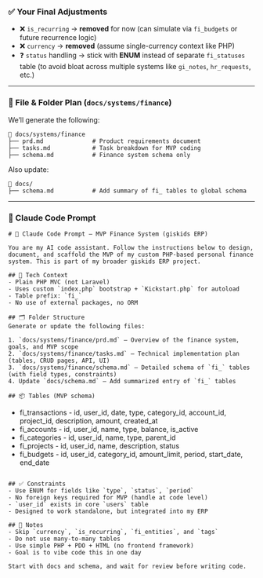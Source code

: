 

### ✅ Your Final Adjustments

* ❌ `is_recurring` → **removed** for now (can simulate via `fi_budgets` or future recurrence logic)
* ❌ `currency` → **removed** (assume single-currency context like PHP)
* ❓ `status` handling → stick with **ENUM** instead of separate `fi_statuses` table (to avoid bloat across multiple systems like `gi_notes`, `hr_requests`, etc.)

---

### 📁 File & Folder Plan (`docs/systems/finance`)

We’ll generate the following:

```
📁 docs/systems/finance
├── prd.md              # Product requirements document
├── tasks.md            # Task breakdown for MVP coding
├── schema.md           # Finance system schema only
```

Also update:

```
📁 docs/
├── schema.md           # Add summary of fi_ tables to global schema
```

---

### 🧠 Claude Code Prompt

```
# 🧾 Claude Code Prompt – MVP Finance System (giskids ERP)

You are my AI code assistant. Follow the instructions below to design, document, and scaffold the MVP of my custom PHP-based personal finance system. This is part of my broader giskids ERP project.

## 🔧 Tech Context
- Plain PHP MVC (not Laravel)
- Uses custom `index.php` bootstrap + `Kickstart.php` for autoload
- Table prefix: `fi_`
- No use of external packages, no ORM

## 🗂️ Folder Structure
Generate or update the following files:

1. `docs/systems/finance/prd.md` – Overview of the finance system, goals, and MVP scope
2. `docs/systems/finance/tasks.md` – Technical implementation plan (tables, CRUD pages, API, UI)
3. `docs/systems/finance/schema.md` – Detailed schema of `fi_` tables (with field types, constraints)
4. Update `docs/schema.md` – Add summarized entry of `fi_` tables

## 📦 Tables (MVP schema)

```

* fi\_transactions - id, user\_id, date, type, category\_id, account\_id, project\_id, description, amount, created\_at
* fi\_accounts - id, user\_id, name, type, balance, is\_active
* fi\_categories - id, user\_id, name, type, parent\_id
* fi\_projects - id, user\_id, name, description, status
* fi\_budgets - id, user\_id, category\_id, amount\_limit, period, start\_date, end\_date

```

## ✅ Constraints
- Use ENUM for fields like `type`, `status`, `period`
- No foreign keys required for MVP (handle at code level)
- `user_id` exists in core `users` table
- Designed to work standalone, but integrated into my ERP

## 📌 Notes
- Skip `currency`, `is_recurring`, `fi_entities`, and `tags`
- Do not use many-to-many tables
- Use simple PHP + PDO + HTML (no frontend framework)
- Goal is to vibe code this in one day

Start with docs and schema, and wait for review before writing code.
